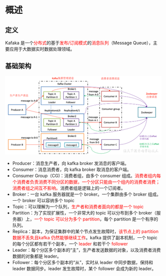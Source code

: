 # 概述

## 定义

Kafaka 是一个<font color=red>分布式</font>的基于<font color=red>发布/订阅模式</font>的<font color=red>消息队列</font>（Message Queue），主要应用于大数据实时数据处理领域。



## 基础架构

![](images/screenshot-20210912-172520.png)

- Producer：消息生产者，向 kafka broker 发消息的客户端。
- Consumer：消息消费者，向 kafka broker 取消息的客户端。
- Consumer Group（CG)：消费者组，由多个 consumer 组成。<font color=red>消费者组内每个消费者负责消费不同分区的数据，一个分区只能由一个组内的消费者消费；消费者组之间互不影响。</font>消费者组是逻辑上的一个订阅者。
- Broker：一台 kafka 服务器就是一个 broker。一个集群由多个 broker 组成。一个 broker 可以容纳多个 topic
- Topic：可以理解为一个队列，<font color=red>生产者和消费者面向的都是一个 topic </font>
- Partition：为了实现扩展性，一个非常大的 topic 可以分布到多个 broker（服务器）上，<font color=red>一个 topic 可以分为多个 partition</font>，每个 partition 是一个有序的队列。
- Replica：副本，为保证集群中的某个节点发生故障时，<font color=red>该节点上的 partition 数据不丢失且kafka 仍然能够继续工作</font>。kafka 提供了副本机制，一个 topic 的每个分区都有若干个副本，一个 <font color=red> leader</font> 和若干个 <font color=red> follower </font>
- Leader：每个分区多个副本的“主”，生产者发送数据的对象，以及消费者消费数据的对象都是 leader。
- Follower：每个分区多个副本的“从”，实时从 leader 中同步数据，保持和 leader 数据同步。leader 发生故障时，某个 follower 会成为新的 leader。

